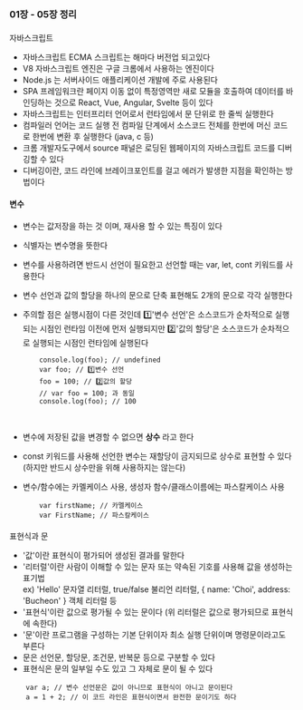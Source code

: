 ### 01장 - 05장 정리

####   

자바스크립트

-   자바스크립트 ECMA 스크립트는 해마다 버전업 되고있다
-   V8 자바스크립트 엔진은 구글 크롬에서 사용하는 엔진이다
-   Node.js 는 서버사이드 애플리케이션 개발에 주로 사용된다
-   SPA 프레임워크란 페이지 이동 없이 특정영역만 새로 모듈을 호출하여 데이터를 바인딩하는 것으로 React, Vue, Angular, Svelte 등이 있다
-   자바스크립트는 인터프리터 언어로서 런타임에서 문 단위로 한 줄씩 실행한다
-   컴파일러 언어는 코드 실행 전 컴파일 단계에서 소스코드 전체를 한번에 머신 코드로 한번에 변환 후 실행한다 (java, c 등)
-   크롬 개발자도구에서 source 패널은 로딩된 웹페이지의 자바스크립트 코드를 디버깅할 수 있다
-   디버깅이란, 코드 라인에 브레이크포인트를 걸고 에러가 발생한 지점을 확인하는 방법이다

#### 변수

-   변수는 값저장을 하는 것 이며, 재사용 할 수 있는 특징이 있다
-   식별자는 변수명을 뜻한다
-   변수를 사용하려면 반드시 선언이 필요한고 선언할 때는 var, let, cont 키워드를 사용한다
-   변수 선언과 값의 할당을 하나의 문으로 단축 표현해도 2개의 문으로 각각 실행한다
-   주의할 점은 실행시점이 다른 것인데 1️⃣'변수 선언'은 소스코드가 순차적으로 실행되는 시점인 런타임 이전에 먼저 실행되지만 2️⃣'값의 할당'은 소스코드가 순차적으로 실행되는 시점인 런타임에 실행된다

    ```
    	console.log(foo); // undefined 
    	var foo; // 1️⃣변수 선언 
    	foo = 100; // 2️⃣값의 할당 
    	// var foo = 100; 과 동일 
    	console.log(foo); // 100​
    ```

      
-   변수에 저장된 값을 변경할 수 없으면 **상수** 라고 한다
-   const 키워드를 사용해 선언한 변수는 재할당이 금지되므로 상수로 표현할 수 있다 (하지만 반드시 상수만을 위해 사용하지는 않는다)
-   변수/함수에는 카멜케이스 사용, 생성자 함수/클래스이름에는 파스칼케이스 사용

    ```
    	var firstName; // 카멜케이스
    	var FirstName; // 파스칼케이스
    ```


####   


표현식과 문

-   '값'이란 표현식이 평가되어 생성된 결과를 말한다
-   '리터럴'이란 사람이 이해할 수 있는 문자 또는 약속된 기호를 사용해 값을 생성하는 표기법  
    ex) 'Hello' 문자열 리터럴, true/false 불리언 리터럴, { name: 'Choi', address: 'Bucheon' } 객체 리터럴 등
-   '표현식'이란 값으로 평가될 수 있는 문이다 (위 리터럴은 값으로 평가되므로 표현식에 속한다)
-   '문'이란 프로그램을 구성하는 기본 단위이자 최소 실행 단위이며 명령문이라고도 부른다
-   문은 선언문, 할당문, 조건문, 반복문 등으로 구분할 수 있다
-   표현식은 문의 일부일 수도 있고 그 자체로 문이 될 수 있다

```
	var a; // 변수 선언문은 값이 아니므로 표현식이 아니고 문이된다
	a = 1 + 2; // 이 코드 라인은 표현식이면서 완전한 문이기도 하다
```